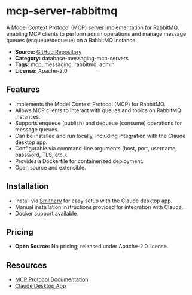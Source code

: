 # mcp-server-rabbitmq

A Model Context Protocol (MCP) server implementation for RabbitMQ, enabling MCP clients to perform admin operations and manage message queues (enqueue/dequeue) on a RabbitMQ instance.

- **Source:** [GitHub Repository](https://github.com/kenliao94/mcp-server-rabbitmq)
- **Category:** database-messaging-mcp-servers
- **Tags:** mcp, messaging, rabbitmq, admin
- **License:** Apache-2.0

## Features
- Implements the Model Context Protocol (MCP) for RabbitMQ.
- Allows MCP clients to interact with queues and topics on RabbitMQ instances.
- Supports enqueue (publish) and dequeue (consume) operations for message queues.
- Can be installed and run locally, including integration with the Claude desktop app.
- Configurable via command-line arguments (host, port, username, password, TLS, etc.).
- Provides a Dockerfile for containerized deployment.
- Open source and extensible.

## Installation
- Install via [Smithery](https://smithery.ai/server/@kenliao94/mcp-server-rabbitmq) for easy setup with the Claude desktop app.
- Manual installation instructions provided for integration with Claude.
- Docker support available.

## Pricing
- **Open Source:** No pricing; released under Apache-2.0 license.

## Resources
- [MCP Protocol Documentation](https://modelcontextprotocol.io/docs/tools/debugging)
- [Claude Desktop App](https://claude.ai/download)

